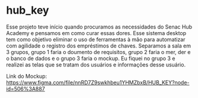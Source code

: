 # hub_key

Esse projeto teve início quando procuramos as necessidades do Senac Hub Academy e pensamos em como curar essas dores. Esse sistema desktop tem como objetivo eliminar o uso de ferramentas à mão para automatizar com agilidade o registro dos empréstimos de chaves.
Separamos a sala em 3 grupos, grupo 1 faria o doumento de requisitos, grupo 2 faria o mer, der e o banco de dados e o grupo 3 faria o mockup.
Eu fiquei no grupo 3 e realizei as telas que se tratam dos usuários e informações desse usuário.

Link do Mockup: https://www.figma.com/file/nnRD7Z9swkhbeu1YHMZbxB/HUB_KEY?node-id=506%3A887
